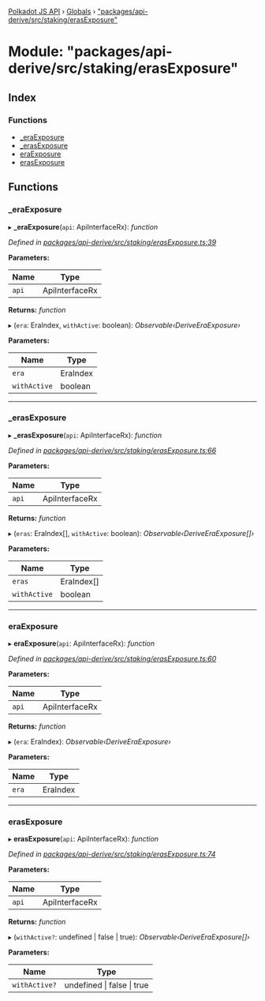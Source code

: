 [Polkadot JS API](../README.md) › [Globals](../globals.md) › ["packages/api-derive/src/staking/erasExposure"](_packages_api_derive_src_staking_erasexposure_.md)

# Module: "packages/api-derive/src/staking/erasExposure"

## Index

### Functions

* [_eraExposure](_packages_api_derive_src_staking_erasexposure_.md#_eraexposure)
* [_erasExposure](_packages_api_derive_src_staking_erasexposure_.md#_erasexposure)
* [eraExposure](_packages_api_derive_src_staking_erasexposure_.md#eraexposure)
* [erasExposure](_packages_api_derive_src_staking_erasexposure_.md#erasexposure)

## Functions

###  _eraExposure

▸ **_eraExposure**(`api`: ApiInterfaceRx): *function*

*Defined in [packages/api-derive/src/staking/erasExposure.ts:39](https://github.com/polkadot-js/api/blob/56e4cbdb2/packages/api-derive/src/staking/erasExposure.ts#L39)*

**Parameters:**

Name | Type |
------ | ------ |
`api` | ApiInterfaceRx |

**Returns:** *function*

▸ (`era`: EraIndex, `withActive`: boolean): *Observable‹DeriveEraExposure›*

**Parameters:**

Name | Type |
------ | ------ |
`era` | EraIndex |
`withActive` | boolean |

___

###  _erasExposure

▸ **_erasExposure**(`api`: ApiInterfaceRx): *function*

*Defined in [packages/api-derive/src/staking/erasExposure.ts:66](https://github.com/polkadot-js/api/blob/56e4cbdb2/packages/api-derive/src/staking/erasExposure.ts#L66)*

**Parameters:**

Name | Type |
------ | ------ |
`api` | ApiInterfaceRx |

**Returns:** *function*

▸ (`eras`: EraIndex[], `withActive`: boolean): *Observable‹DeriveEraExposure[]›*

**Parameters:**

Name | Type |
------ | ------ |
`eras` | EraIndex[] |
`withActive` | boolean |

___

###  eraExposure

▸ **eraExposure**(`api`: ApiInterfaceRx): *function*

*Defined in [packages/api-derive/src/staking/erasExposure.ts:60](https://github.com/polkadot-js/api/blob/56e4cbdb2/packages/api-derive/src/staking/erasExposure.ts#L60)*

**Parameters:**

Name | Type |
------ | ------ |
`api` | ApiInterfaceRx |

**Returns:** *function*

▸ (`era`: EraIndex): *Observable‹DeriveEraExposure›*

**Parameters:**

Name | Type |
------ | ------ |
`era` | EraIndex |

___

###  erasExposure

▸ **erasExposure**(`api`: ApiInterfaceRx): *function*

*Defined in [packages/api-derive/src/staking/erasExposure.ts:74](https://github.com/polkadot-js/api/blob/56e4cbdb2/packages/api-derive/src/staking/erasExposure.ts#L74)*

**Parameters:**

Name | Type |
------ | ------ |
`api` | ApiInterfaceRx |

**Returns:** *function*

▸ (`withActive?`: undefined | false | true): *Observable‹DeriveEraExposure[]›*

**Parameters:**

Name | Type |
------ | ------ |
`withActive?` | undefined &#124; false &#124; true |

